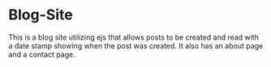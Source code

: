 # Blog-Site

This is a blog site utilizing ejs that allows posts to be created and read with a date stamp showing when the post was created. It also has an about page and a contact page.
